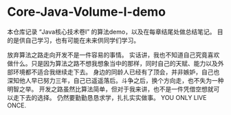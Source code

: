 # Core-Java-Volume-I-demo

本仓库记录 “Java核心技术卷I” 的算法demo，以及在每章结尾处做总结笔记。
目的是供自己学习，也有可能在未来供同学们学习。

放弃算法之路走向开发不是一件容易的事情。
实话讲，我也不知道自己究竟喜欢做什么。只是因为算法之路不想我想象当中的那样，同时自己的天赋、能力以及外部环境都不适合我继续走下去。
身边的同龄人已经有了顶会，并非嫉妒，自己也深知他人早已努力三年，自己已遥遥落后。斗争之后，换个方向走，也不失为一种明智之举。
开发之路虽然比算法简单，但对于我来讲，也不是一件凭借空想就可以走下去的选择。
仍然要勤勤恳恳求学，扎扎实实做事。
YOU ONLY LIVE ONCE.